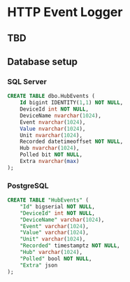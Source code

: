 # HTTP Event Logger

## TBD

## Database setup

### SQL Server

```sql
CREATE TABLE dbo.HubEvents (
	Id bigint IDENTITY(1,1) NOT NULL,
	DeviceId int NOT NULL,
	DeviceName nvarchar(1024),
	Event nvarchar(1024),
	Value nvarchar(1024),
	Unit nvarchar(1024),
	Recorded datetimeoffset NOT NULL,
	Hub nvarchar(1024),
	Polled bit NOT NULL,
	Extra nvarchar(max)
);
```

### PostgreSQL

```sql
CREATE TABLE "HubEvents" (
	"Id" bigserial NOT NULL,
	"DeviceId" int NOT NULL,
	"DeviceName" varchar(1024),
	"Event" varchar(1024),
	"Value" varchar(1024),
	"Unit" varchar(1024),
	"Recorded" timestamptz NOT NULL,
	"Hub" varchar(1024),
	"Polled" bool NOT NULL,
	"Extra" json
);
```
